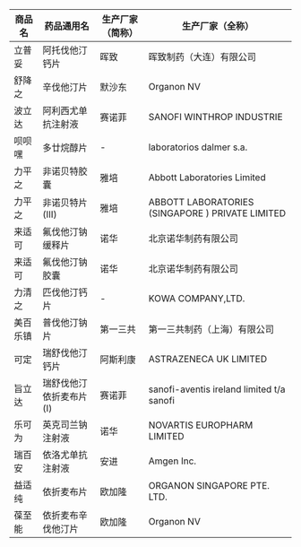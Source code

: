 | 商品名 | 药品通用名 | 生产厂家（简称） | 生产厂家（全称） |
|--------|------------|------------------|------------------|
| 立普妥 | 阿托伐他汀钙片 | 晖致 | 晖致制药（大连）有限公司 |
| 舒降之 | 辛伐他汀片 | 默沙东 | Organon NV |
| 波立达 | 阿利西尤单抗注射液 | 赛诺菲 | SANOFI WINTHROP INDUSTRIE |
| 呗呗嘿 | 多廿烷醇片 | - | laboratorios dalmer s.a. |
| 力平之 | 非诺贝特胶囊 | 雅培 | Abbott Laboratories Limited |
| 力平之 | 非诺贝特片(Ⅲ) | 雅培 | ABBOTT LABORATORIES (SINGAPORE ) PRIVATE LIMITED |
| 来适可 | 氟伐他汀钠缓释片 | 诺华 | 北京诺华制药有限公司 |
| 来适可 | 氟伐他汀钠胶囊 | 诺华 | 北京诺华制药有限公司 |
| 力清之 | 匹伐他汀钙片 | - | KOWA COMPANY,LTD. |
| 美百乐镇 | 普伐他汀钠片 | 第一三共 | 第一三共制药（上海）有限公司 |
| 可定 | 瑞舒伐他汀钙片 | 阿斯利康 | ASTRAZENECA UK LIMITED |
| 旨立达 | 瑞舒伐他汀依折麦布片(Ⅰ) | 赛诺菲 | sanofi-aventis ireland limited t/a sanofi |
| 乐可为 | 英克司兰钠注射液 | 诺华 | NOVARTIS EUROPHARM LIMITED |
| 瑞百安 | 依洛尤单抗注射液 | 安进 | Amgen Inc. |
| 益适纯 | 依折麦布片 | 欧加隆 | ORGANON SINGAPORE PTE. LTD. |
| 葆至能 | 依折麦布辛伐他汀片 | 欧加隆 | Organon NV |